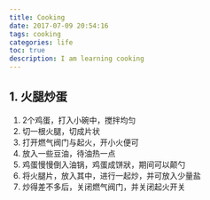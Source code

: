 ```yaml
---
title: Cooking
date: 2017-07-09 20:54:16
tags: cooking
categories: life
toc: true
description: I am learning cooking
---
```


## 1. 火腿炒蛋

1. 2个鸡蛋，打入小碗中，搅拌均匀
2. 切一根火腿，切成片状
3. 打开燃气阀门与起火，开小火便可
4. 放入一些豆油，待油热一点
5. 鸡蛋慢慢倒入油锅，鸡蛋成饼狀，期间可以颠勺
6. 将火腿片，放入其中，进行一起炒，并可放入少量盐
7. 炒得差不多后，关闭燃气阀门，并关闭起火开关




